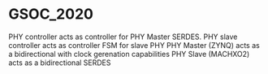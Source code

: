 # GSOC_2020

PHY controller acts as controller for PHY Master SERDES. PHY slave controller acts as controller FSM for slave PHY
PHY Master (ZYNQ) acts as a bidirectional  with clock gerenation capabilities
PHY Slave (MACHXO2) acts as a bidirectional SERDES
